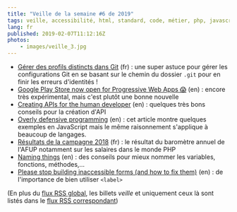 ```yaml
---
title: "Veille de la semaine #6 de 2019"
tags: veille, accessibilité, html, standard, code, métier, php, javascript, api, pwa, git
lang: fr
published: 2019-02-07T11:12:16Z
photos:
    - images/veille_3.jpg
---
```

* [Gérer des profils distincts dans Git](https://gastaud.io/article/git-gerer-profils/) (fr)&nbsp;: une super astuce pour gérer les configurations Git en se basant sur le chemin du dossier `.git` pour en finir les erreurs d'identités !
* [Google Play Store now open for Progressive Web Apps 😱](https://medium.com/@firt/google-play-store-now-open-for-progressive-web-apps-ec6f3c6ff3cc) (en)&nbsp;: encore très expérimental, mais c'est plutôt une bonne nouvelle
* [Creating APIs for the human developer](https://medium.com/fiverr-engineering/creating-apis-for-the-human-developer-c0f51a6d9366) (en)&nbsp;: quelques très bons conseils pour la création d'API
* [Overly defensive programming](https://blog.vcarl.com/overly-defensive-programming/) (en)&nbsp;: cet article montre quelques exemples en JavaScript mais le même raisonnement s'applique à beaucoup de langages.
* [Résultats de la campagne 2018](https://barometre.afup.org/report/2018/) (fr)&nbsp;: le résultat du baromètre annuel de l'AFUP notamment sur les salaires dans le monde PHP
* [Naming things](https://en.rmcreative.ru/blog/naming-things/) (en)&nbsp;: des conseils pour mieux nommer les variables, fonctions, méthodes,…
* [Please stop building inaccessible forms (and how to fix them)](https://blog.kentcdodds.com/please-stop-building-inaccessible-forms-and-how-to-fix-them-72c59e2729c6) (en)&nbsp;: de l'importance de bien utiliser `<label>`


(En plus du [flux RSS global](/rss.xml), les billets *veille*
et uniquement ceux là sont listés dans le [flux RSS correspondant](/rss/veille.xml))

